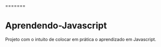 =======
# Aprendendo-Javascript

Projeto com o intuito de colocar em prática o aprendizado em Javascript.
